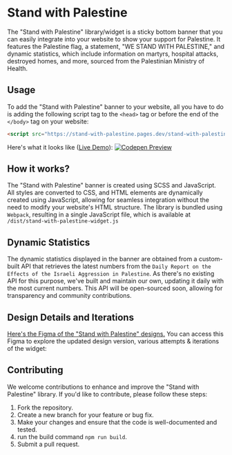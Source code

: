 # Stand with Palestine
The "Stand with Palestine" library/widget is a sticky bottom banner that you can easily integrate into your website to show your support for Palestine. It features the Palestine flag, a statement, "WE STAND WITH PALESTINE," and dynamic statistics, which include information on martyrs, hospital attacks, destroyed homes, and more, sourced from the Palestinian Ministry of Health. 

## Usage
To add the "Stand with Palestine" banner to your website, all you have to do is adding the following script tag to the `<head>` tag or before the end of the `</body>` tag on your website:
```html
<script src="https://stand-with-palestine.pages.dev/stand-with-palestine-widget.js"></script>
```
Here's what it looks like ([Live Demo](https://codepen.io/elharony/pen/LYqLGpM)):
[![Codepen Preview](https://github.com/webkeyz/stand-with-palestine/assets/16986422/dd2369a1-eeda-4e35-a624-690e990e9b61)]([URL_of_Your_CodePen_Project](https://codepen.io/elharony/pen/LYqLGpM))

## How it works?
The "Stand with Palestine" banner is created using SCSS and JavaScript. All styles are converted to CSS, and HTML elements are dynamically created using JavaScript, allowing for seamless integration without the need to modify your website's HTML structure. The library is bundled using `Webpack`, resulting in a single JavaScript file, which is available at `/dist/stand-with-palestine-widget.js`

## Dynamic Statistics
The dynamic statistics displayed in the banner are obtained from a custom-built API that retrieves the latest numbers from the `Daily Report on the Effects of the Israeli Aggression in Palestine`. As there's no existing API for this purpose, we've built and maintain our own, updating it daily with the most current numbers. This API will be open-sourced soon, allowing for transparency and community contributions.

## Design Details and Iterations
[Here's the Figma of the "Stand with Palestine" designs.](https://www.figma.com/file/hwC3K8Zi172s55xvYbPUpo/FreePalestine-Plugin?node-id=1%3A53&mode=dev) You can access this Figma to explore the updated design version, various attempts & iterations of the widget:

## Contributing
We welcome contributions to enhance and improve the "Stand with Palestine" library. If you'd like to contribute, please follow these steps:
1. Fork the repository.
2. Create a new branch for your feature or bug fix.
3. Make your changes and ensure that the code is well-documented and tested.
4. run the build command `npm run build`.
4. Submit a pull request.

